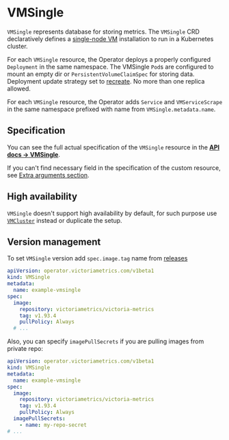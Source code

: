 # VMSingle

`VMSingle` represents database for storing metrics.
The `VMSingle` CRD declaratively defines a [single-node VM](https://docs.victoriametrics.com/Single-server-VictoriaMetrics.html)
installation to run in a Kubernetes cluster.

For each `VMSingle` resource, the Operator deploys a properly configured `Deployment` in the same namespace.
The VMSingle `Pod`s are configured to mount an empty dir or `PersistentVolumeClaimSpec` for storing data.
Deployment update strategy set to [recreate](https://kubernetes.io/docs/concepts/workloads/controllers/deployment/#recreate-deployment).
No more than one replica allowed.

For each `VMSingle` resource, the Operator adds `Service` and `VMServiceScrape` in the same namespace prefixed with name from `VMSingle.metadata.name`.

## Specification

You can see the full actual specification of the `VMSingle` resource in the **[API docs -> VMSingle](https://docs.victoriametrics.com/operator/api.html#vmsingle)**.

If you can't find necessary field in the specification of the custom resource,
see [Extra arguments section](https://docs.victoriametrics.com/operator/resources/#extra-args).

## High availability

`VMSingle` doesn't support high availability by default, for such purpose
use [`VMCluster`](https://docs.victoriametrics.com/operator/resources/vmcluster.html) instead or duplicate the setup.

## Version management

To set `VMSingle` version add `spec.image.tag` name from [releases](https://github.com/VictoriaMetrics/VictoriaMetrics/releases)

```yaml
apiVersion: operator.victoriametrics.com/v1beta1
kind: VMSingle
metadata:
  name: example-vmsingle
spec:
  image:
    repository: victoriametrics/victoria-metrics
    tag: v1.93.4
    pullPolicy: Always
  # ...
```

Also, you can specify `imagePullSecrets` if you are pulling images from private repo:

```yaml
apiVersion: operator.victoriametrics.com/v1beta1
kind: VMSingle
metadata:
  name: example-vmsingle
spec:
  image:
    repository: victoriametrics/victoria-metrics
    tag: v1.93.4
    pullPolicy: Always
  imagePullSecrets:
    - name: my-repo-secret
# ...
```
